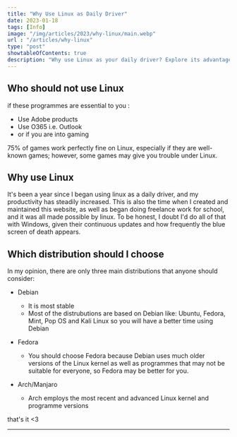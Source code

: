 ```yaml
---
title: "Why Use Linux as Daily Driver"
date: 2023-01-18
tags: [Info]
image: "/img/articles/2023/why-linux/main.webp"
url : "/articles/why-linux"
type: "post"
showtableOfContents: true
description: "Why use Linux as your daily driver? Explore its advantages, features, and use cases. Read our article."
---
```


## Who should not use Linux
if these programmes are essential to you : 

- Use Adobe products
- Use O365 i.e. Outlook
- or if you are into gaming

75% of games work perfectly fine on Linux, especially if they are well-known games; however, some games may give you trouble under Linux.

## Why use Linux
It's been a year since I began using linux as a daily driver, and my productivity has steadily increased. This is also the time when I created and maintained this website, as well as began doing freelance work for school, and it was all made possible by linux. To be honest, I doubt I'd do all of that with Windows, given their continuous updates and how frequently the blue screen of death appears.

## Which distribution should I choose
In my opinion, there are only three main distributions that anyone should consider: 

- Debian
  - It is most stable
  - Most of the distrubutions are based on Debian like: Ubuntu, Fedora, Mint, Pop OS and Kali Linux so you will have a better time using Debian

- Fedora 
  - You should choose Fedora because Debian uses much older versions of the Linux kernel as well as programmes that may not be suitable for everyone, so Fedora may be better for you.
- Arch/Manjaro 
  - Arch employs the most recent and advanced Linux kernel and programme versions

that's it <3

----

  